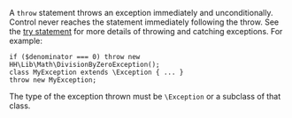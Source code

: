 A `throw` statement throws an exception immediately and unconditionally.  Control never reaches the statement immediately
following the throw. See the [try statement](try.md) for more details of throwing and catching exceptions.  For example:

```Hack
if ($denominator === 0) throw new HH\Lib\Math\DivisionByZeroException();
class MyException extends \Exception { ... }
throw new MyException;
```

The type of the exception thrown must be `\Exception` or a subclass of that class.
